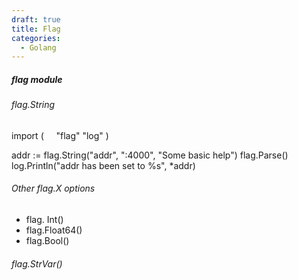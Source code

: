```yaml
---
draft: true
title: Flag
categories:
  - Golang
---
```

##### flag module

###### flag.String

import (
    "flag"
    "log"
)

addr := flag.String("addr", ":4000", "Some basic help")
flag.Parse()
log.Println("addr has been set to %s", *addr)

###### Other flag.X options

- flag.    Int()
- flag.Float64()
- flag.Bool()

###### flag.StrVar()
